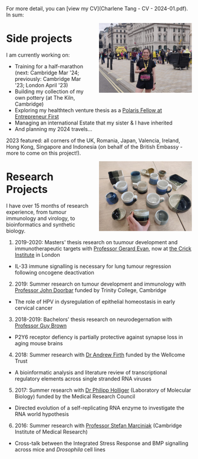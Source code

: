 For more detail, you can [view my CV](Charlene Tang - CV - 2024-01.pdf). In sum:

<img src="Charlene at London Half Marathon 2023.jpg"
     alt="Charlene at London Half Marathon 2023"
     style="float: right; width: 50%; margin-left: 20px; margin-bottom: 10px;" />

# Side projects

I am currently working on:
* Training for a half-marathon (next: Cambridge Mar '24; previously: Cambridge Mar '23; London April '23)
* Building my collection of my own pottery (at The Kiln, Cambridge)
* Exploring my healthtech venture thesis as a [Polaris Fellow at Entrepreneur First](https://www.polaris-fellowship.com)
* Managing an international Estate that my sister & I have inherited 
* And planning my 2024 travels...
  
2023 featured: all corners of the UK, Romania, Japan, Valencia, Ireland, Hong Kong, Singapore and Indonesia (on behalf of the British Embassy - more to come on this project!).

<img src="Pottery collection 2023.jpg"
     alt="Pottery collection 2023"
     style="float: right; width: 50%; margin-left: 20px; margin-bottom: 10px;" />

# Research Projects
I have over 15 months of research experience, from tumour immunology and virology, to bioinformatics and synthetic biology.

1. 2019-2020: Masters' thesis research on tuumour development and immunotherapeutic targets with [Professor Gerard Evan](https://www.bioc.cam.ac.uk/research/evan), now at [the Crick Institute](https://www.crick.ac.uk) in London
  * IL-33 immune signalling is necessary for lung tumour regression following oncogene deactivation 
2. 2019: Summer research on tumour development and immunology with [Professor John Doorbar](https://www.path.cam.ac.uk/directory/john-doorbar) funded by Trinity College, Cambridge 
  * The role of HPV in dysregulation of epithelial homeostasis in early cervical cancer
3. 2018-2019: Bachelors' thesis research on neurodegernation with [Professor Guy Brown](https://www.bioc.cam.ac.uk/research/brown) 
  * P2Y6 receptor defiency is partially protective against synapse loss in aging mouse brains 
4. 2018: Summer research with [Dr Andrew Firth](https://www.path.cam.ac.uk/directory/andrew-firth) funded by the Wellcome Trust
  * A bioinformatic analysis and literature review of transcriptional regulatory elements across single stranded RNA viruses 
5. 2017: Summer research with [Dr Philipp Holliger](https://www2.mrc-lmb.cam.ac.uk/groups/ph1/) (Laboratory of Molecular Biology) funded by the Medical Research Council
  * Directed evolution of a self-replicating RNA enzyme to investigate the RNA world hypothesis 
6. 2016: Summer research with [Professor Stefan Marciniak](https://www.cimr.cam.ac.uk/research/principal-investigators/marciniak) (Cambridge Institute of Medical Research)
  * Cross-talk between the Integrated Stress Response and BMP signalling across mice and *Drosophila* cell lines 

<!--- 
* Applying insights from Negotiation Mastery & Healthcare Economics with Harvard Business School Online
* Implementing Strategic Selling principles from Miller Heiman at Cyted
* Refining Go-To-Market strategies as a Fellow at the [Product Marketing Alliance](https://www.productmarketingalliance.com)

In 2021/22 I also:
* Proof-of-concept validation for a side-venture at the intersection of synthetic XNA biology and cancer immunotherapeutics
* Community building as Director of Alumni Development & Engagement at the Global Biotech Revolution

* non-dilutive funding opportunities,
* and cross-functional initiatives
* that contribute to


# Business Development Experience

At [Cyted](https://cyted.ai), I am responsible for our commercial growth & strategy across the UK, which focuses on partnerships with the NHS and other organizations. From my previous projects and roles in the company, I also work on:
* clinical service design and improvement,
* real word data and analytics,
* product marketing & communications,
* and global market access strategy.

Over the past 3 years, I have expanded my skill set across the innovation ecosystem through side-projects:
* 2020-present: Building AptaBridge, a biotech venture developing new immuno-oncology therapeutics, incorporated with co-founders in the US
* 2021: [ActivateBio](https://www.activate.bio) - a 3-month pitch competition and mentorship programme with the Harvard Business School (now [Nucleate](https://nucleate.xyz))
* 2020: Due diligence for seed investment into early stage healthcare companies with the [Start Codon Accelerator](https://startcodon.co)
* 2020: [Gap Summit](https://www.gapsummit.com) - an international, 10 month, virtual pitch competition and conference with the [Global Biotech Revolution](http://globalbiotechrevolution.com)
* 2019-2020: 48h-pitch competitions at the [Cambridge Judge Business School](https://www.jbs.cam.ac.uk/entrepreneurship/programmes/venture-creation-weekends-vcw/)
* 2019: Strategy consulting on market entry and launch of a disruptive gene therapy with IQVIA and the [Cambridge Consulting Network](https://www.cambridgeconsultingnetwork.co/cambridge/projects) Insights programme
* 2019: Marketing and recruitment for 12 corporate clients (including Marshall Wace, Fidelity International, Bain & Co, EY) with the [Wiser Academy](https://wearewiser.com/academy)
* 2019: Data analysis and evaluation of patient/product experience with [Heartfelt Technologies](https://www.hftech.org)
* 2018: [Jane Street](https://www.janestreet.com): [Women in Trading & Technology](https://www.janestreet.com/witt)

Through these challenging yet inspiring successes, I realised that I thrive in high-intensity environments with a continual demand to learn, adapt, and deliver. 

--->
